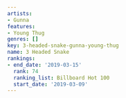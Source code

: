 ```yaml
---
artists:
- Gunna
features:
- Young Thug
genres: []
key: 3-headed-snake-gunna-young-thug
name: 3 Headed Snake
rankings:
- end_date: '2019-03-15'
  rank: 74
  ranking_list: Billboard Hot 100
  start_date: '2019-03-09'
---
```


